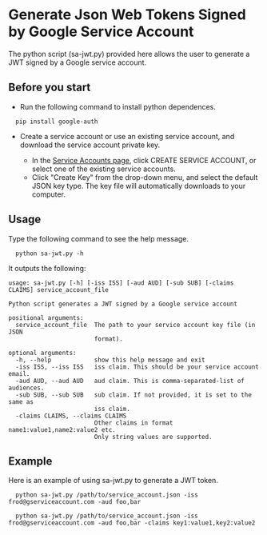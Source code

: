 # Generate Json Web Tokens Signed by Google Service Account

The python script (sa-jwt.py) provided here allows the user to generate a JWT signed
by a Google service account.

## Before you start

- Run the following command to install python dependences.
```
  pip install google-auth
```

- Create a service account or use an existing service account, and download the service account private key.

  - In the [Service Accounts page](https://console.cloud.google.com/iam-admin/serviceaccounts),
  click CREATE SERVICE ACCOUNT, or select one of the existing service accounts.
  - Click "Create Key" from the drop-down menu, and select the default JSON key type. The key file
    will automatically downloads to your computer.

## Usage

Type the following command to see the help message.

```
  python sa-jwt.py -h
```

It outputs the following:
```
usage: sa-jwt.py [-h] [-iss ISS] [-aud AUD] [-sub SUB] [-claims CLAIMS] service_account_file

Python script generates a JWT signed by a Google service account

positional arguments:
  service_account_file  The path to your service account key file (in JSON
                        format).

optional arguments:
  -h, --help            show this help message and exit
  -iss ISS, --iss ISS   iss claim. This should be your service account email.
  -aud AUD, --aud AUD   aud claim. This is comma-separated-list of audiences.
  -sub SUB, --sub SUB   sub claim. If not provided, it is set to the same as
                        iss claim.
  -claims CLAIMS, --claims CLAIMS
                        Other claims in format name1:value1,name2:value2 etc.
                        Only string values are supported.                        
```

## Example

Here is an example of using sa-jwt.py to generate a JWT token.
```
  python sa-jwt.py /path/to/service_account.json -iss frod@gserviceaccount.com -aud foo,bar
```

```
  python sa-jwt.py /path/to/service_account.json -iss frod@gserviceaccount.com -aud foo,bar -claims key1:value1,key2:value2
```  
